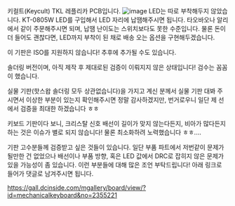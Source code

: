 키컬트(Keycult) TKL 레플리카 PCB입니다. 
![image](https://github.com/user-attachments/assets/379ba3d2-f667-4b87-bbcc-13621c5277ba)
LED는 따로 부착해두지 않았습니다.
KT-0805W LED를 구입해서 LED 자리에 납땜해주시면 됩니다. 타오바오나 알리에서 같이 주문해주시면 되며,
납땜 난이도는 스위치보다도 못한 수준입니다.
물론 돈이 더 들어도 괜찮다면, LED까지 부착이 된 채로 배송 오는 옵션을 구현해두겠습니다.

이 기판은 ISO를 지원하지 않습니다!
추후에 추가될 수도 있습니다.

솔더링 버전이며, 아직 제작 후 제대로된 검증이 이뤄지지 않은 상태입니다!
검수는 꼼꼼이 했습니다.

실물 기판(핫스왑 솔더링 모두 상관없습니다)을 가지고 계신 분께서 실물 기판 대봐 주시면서 이상한 부분이 있는지 확인해주시면 정말 감사하겠지만, 번거로우니 일단 제 선에서 검증을 최대한 하겠습니다 ㅎㅎ

키보드 기판이다 보니, 크리스탈 신호 배선이 길이가 맞지 않는다든지, 비아가 많다든지 하는 것은 이슈가 별로 되지 않습니다!
물론 최소화하려 노력했습니다 ㅎㅎ....

기판 고수분들께 검증받고 싶은 것들이 있습니다.
일단 부품 파트에서 저번같이 문제가 될만한 건 없었으나
배선이나 부품 방향, 혹은 LED 값에서 DRC로 잡히지 않은 문제가 있을 가능성이 좀 있습니다.
이런 부분들에 대해 많은 조언 부탁드립니다!
아래 링크로 들어가 댓글로 남겨주시면 됩니다.

https://gall.dcinside.com/mgallery/board/view/?id=mechanicalkeyboard&no=2355221


